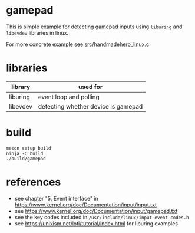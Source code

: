# gamepad

This is simple example for detecting gamepad inputs using `liburing` and `libevdev` libraries in linux.

For more concrete example see [src/handmadehero_linux.c](https://github.com/e2dk4r/handmadehero/blob/0033e92f90ae6297ce1a281694cd39302f47c206/src/handmadehero_linux.c#L303)

# libraries

| library  | used for                            |
|----------|-------------------------------------|
| liburing | event loop and polling              |
| libevdev | detecting whether device is gamepad |

# build

```
meson setup build
ninja -C build
./build/gamepad
```

# references

- see chapter "5. Event interface" in https://www.kernel.org/doc/Documentation/input/input.txt
- see https://www.kernel.org/doc/Documentation/input/gamepad.txt
- see the key codes included in `/usr/include/linux/input-event-codes.h`
- see https://unixism.net/loti/tutorial/index.html for liburing examples
